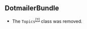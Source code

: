 DotmailerBundle
---------------
* The `Topics`<sup>[[?]](https://github.com/oroinc/OroCRMDotmailerBundle/tree/5.1.0-beta.1/Async/Topics.php#L4 "Oro\Bundle\DotmailerBundle\Async\Topics")</sup> class was removed.

